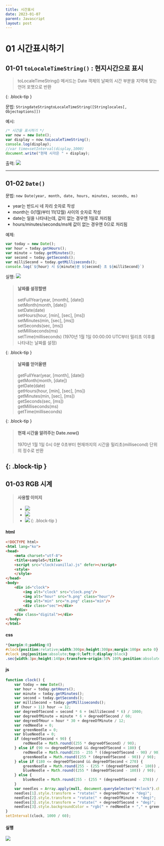 ```yaml
---
title: 시간표시
date: 2023-01-07
parent: Javascript
layout: post
---
```


# 01 시간표시하기

## 01-01 `toLocaleTimeString()` : 현지시간으로 표시

> toLocaleTimeString() 메서드는 Date 객체의 날짜의 시간 부분을 지역에 맞는 언어 포맷으로 반환
>
>
{: .block-tip }

문법:
`StringdateStringtoLocaleTimeString([Stringlocales[, Objectoptions]])`

예시:

```javascript
/* 시간을 표시하기 */
var now = new Date();
var display = now.toLocaleTimeString();
console.log(display);
//var time=setInterval(display,1000)
document.write("현재 시각은 " + display);
```

출력:
![](/assets/img/2023-01-08_216.jpg)

---

##  01-02 `Date()`

문법:
`new Date(year, month, date, hours, minutes, seconds, ms)`

+ year는 반드시 네 자리 숫자로 작성
+ month는 0(1월)부터 11(12월) 사이의 숫자로 작성
+ date는 일을 나타내는데, 값이 없는 경우엔 1일로 처리됨
+ hours/minutes/seconds/ms에 값이 없는 경우엔 0으로 처리됨

예제:
```javascript
var today = new Date();
var hour = today.getHours();
var minute = today.getMinutes();
var second = today.getSeconds();
var milliSecond = today.getMilliseconds();
console.log(`${hour} 시 ${minute}분 ${second} 초 ${milliSecond}`)
```
실행:
![](/assets/img/2023-01-08_217.jpg)



>#### 날짜를 설정할땐
>
> setFullYear(year, [month], [date])<br>
> setMonth(month, [date])<br>
> setDate(date)<br>
> setHours(hour, [min], [sec], [ms])<br>
> setMinutes(min, [sec], [ms])<br>
> setSeconds(sec, [ms])<br>
> setMilliseconds(ms)<br>
> setTime(milliseconds) (1970년 1월 1일 00:00:00 UTC부터 밀리초 이후를 나타내는 날짜를 설정)<br>
> 
{: .block-tip }

>#### 날짜를 얻어올땐
>
> getFullYear(year, [month], [date])<br>
> getMonth(month, [date])<br>
> getDate(date)<br>
> getHours(hour, [min], [sec], [ms])<br>
> getMinutes(min, [sec], [ms])<br>
> getSeconds(sec, [ms])<br>
> getMilliseconds(ms)<br>
> getTime(milliseconds)
> 
{: .block-tip }

>#### 현재 시간을 알려주는 Date.now()
>
>  1970년 1월 1일 0시 0분 0초부터 현재까지의 시간을 밀리초(millisecond) 단위의 정수로 반환
> 
{: .block-tip }
---

## 01-03 RGB 시계

>#### 사용할 이미지
>+ ![](/assets/img/m.png)
>+ ![](/assets/img/clock.png)
>+ ![](/assets/img/h.png) 
{: .block-tip }

#### html
```html
<!DOCTYPE html>
<html lang="ko">
<head>
    <meta charset="utf-8">
    <title>sample5</title>
    <script src="clock(vanilla).js" defer></script>
    <style>
    </style>
</head>
<body>
    <div id="clock">
        <img alt="clock" src="clock.png"/>
        <img alt="hour" src="h.png" class="hour"/>
        <img alt="min" src="m.png" class="min"/>
        <div class="sec"></div>
    </div>
	<div class="digital"></div>
</body>
</html>

```
#### css

```css
*{margin:0;padding:0}
#clock{position:relative;width:300px;height:300px;margin:100px auto 0}
#clock img{position:absolute;top:0;left:0;display:block}
.sec{width:3px;height:140px;transform-origin:50% 100%;position:absolute;right:50%;top:3%}

```
#### js

```javascript
function clock() {
	var today = new Date();
	var hour = today.getHours();
	var minute = today.getMinutes();
	var second = today.getSeconds();
	var milliSecond = today.getMilliseconds();
	if (hour > 11) hour -= 12;
	var degreeOfSecond = second * 6 + (milliSecond * 6) / 1000;
	var degreeOfMinute = minute * 6 + degreeOfSecond / 60;
	var degreeOfHour = hour * 30 + degreeOfMinute / 12;
	var redNeedle = 0;
	var greenNeedle = 0;
	var blueNeedle = 0;
	if (degreeOfSecond < 90) {
		redNeedle = Math.round((255 * degreeOfSecond) / 90);
	} else if (90 <= degreeOfSecond && degreeOfSecond < 180) {
		redNeedle = Math.round(255 - 255 * ((degreeOfSecond - 90) / 90));
		greenNeedle = Math.round((255 * (degreeOfSecond - 90)) / 90);
	} else if (180 <= degreeOfSecond && degreeOfSecond < 270) {
		greenNeedle = Math.round(255 - (255 * (degreeOfSecond - 180)) / 90);
		blueNeedle = Math.round((255 * (degreeOfSecond - 180)) / 90);
	} else {
		blueNeedle = Math.round(255 - (255 * (degreeOfSecond - 270)) / 90);
	}
	var needles = Array.apply(null, document.querySelector("#clock").children);
	needles[1].style.transform = "rotate(" + degreeOfHour + "deg)";
	needles[2].style.transform = "rotate(" + degreeOfMinute + "deg)";
	needles[3].style.transform = "rotate(" + degreeOfSecond + "deg)";
	needles[3].style.backgroundColor = "rgb(" + redNeedle + "," + greenNeedle + "," + blueNeedle + ")";
}
setInterval(clock, 1000 / 60);

```
#### 실행
<img src='{{ "/assets/img/clock_fn.png"| relative_url }}'>
